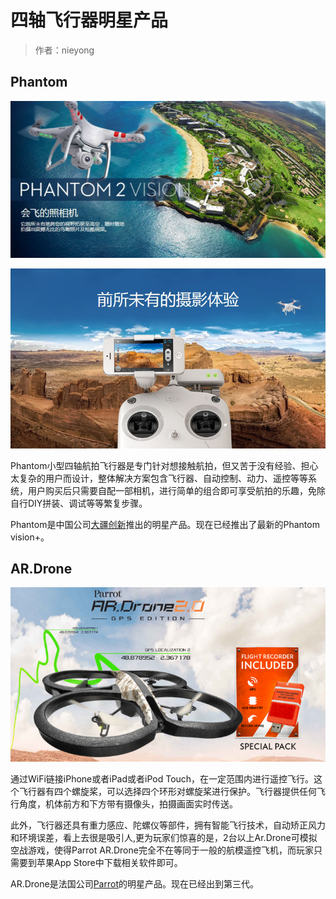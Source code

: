 
#  四轴飞行器明星产品


> 作者：nieyong

## Phantom

![](/assets/img/phantom.jpg)

![](/assets/img/phantom-2.jpg)

Phantom小型四轴航拍飞行器是专门针对想接触航拍，但又苦于没有经验、担心太复杂的用户而设计，整体解决方案包含飞行器、自动控制、动力、遥控等等系统，用户购买后只需要自配一部相机，进行简单的组合即可享受航拍的乐趣，免除自行DIY拼装、调试等等繁复步骤。

Phantom是中国公司[大疆创新](http://www.dji.com)推出的明星产品。现在已经推出了最新的Phantom vision+。

## AR.Drone

![](/assets/img/ar-drone.png)

通过WiFi链接iPhone或者iPad或者iPod Touch，在一定范围内进行遥控飞行。这个飞行器有四个螺旋桨，可以选择四个环形对螺旋桨进行保护。飞行器提供任何飞行角度，机体前方和下方带有摄像头，拍摄画面实时传送。

此外，飞行器还具有重力感应、陀螺仪等部件，拥有智能飞行技术，自动矫正风力和环境误差，看上去很是吸引人,更为玩家们惊喜的是，2台以上Ar.Drone可模拟空战游戏，使得Parrot AR.Drone完全不在等同于一般的航模遥控飞机，而玩家只需要到苹果App Store中下载相关软件即可。

AR.Drone是法国公司[Parrot](http://cdn.ardrone2.parrot.com/)的明星产品。现在已经出到第三代。

